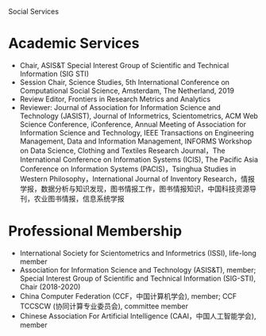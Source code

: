 Social Services
# Academic Services
* Chair, ASIS&T Special Interest Group of Scientific and Technical Information (SIG STI)
* Session Chair, Science Studies, 5th International Conference on Computational Social Science, Amsterdam, The Netherland, 2019  
* Review Editor, Frontiers in Research Metrics and Analytics
* Reviewer: Journal of Association for Information Science and Technology (JASIST), Journal of Informetrics, Scientometrics, ACM Web Science Conference,  iConference, Annual Meeting of Association for Information Science and Technology, IEEE Transactions on Engineering Management, Data and Information Management, INFORMS Workshop on Data Science, Clothing and Textiles Research Journal，The International Conference on Information Systems (ICIS), The Pacific Asia Conference on Information Systems (PACIS)，Tsinghua Studies in Western Philosophy，International Journal of Inventory Research，情报学报，数据分析与知识发现，图书情报工作，图书情报知识，中国科技资源导刊，农业图书情报，信息系统学报

# Professional Membership
* International Society for Scientometrics and Informetrics (ISSI), life-long member  
* Association for Information Science and Technology (ASIS&T), member; Special Interest Group of Scientific and Technical Information (SIG-STI), Chair (2018-2020)  
* China Computer Federation (CCF，中国计算机学会), member; CCF TCCSCW (协同计算专业委员会), committee member  
* Chinese Association For Artificial Intelligence (CAAI，中国人工智能学会), member
